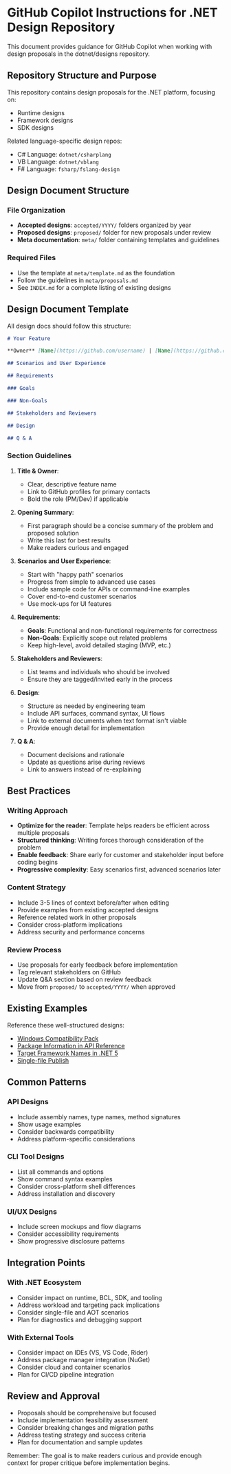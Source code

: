 # GitHub Copilot Instructions for .NET Design Repository

This document provides guidance for GitHub Copilot when working with design proposals in the dotnet/designs repository.

## Repository Structure and Purpose

This repository contains design proposals for the .NET platform, focusing on:
- Runtime designs
- Framework designs  
- SDK designs

Related language-specific design repos:
- C# Language: `dotnet/csharplang`
- VB Language: `dotnet/vblang`
- F# Language: `fsharp/fslang-design`

## Design Document Structure

### File Organization
- **Accepted designs**: `accepted/YYYY/` folders organized by year
- **Proposed designs**: `proposed/` folder for new proposals under review
- **Meta documentation**: `meta/` folder containing templates and guidelines

### Required Files
- Use the template at `meta/template.md` as the foundation
- Follow the guidelines in `meta/proposals.md`
- See `INDEX.md` for a complete listing of existing designs

## Design Document Template

All design docs should follow this structure:

```markdown
# Your Feature

**Owner** [Name](https://github.com/username) | [Name](https://github.com/username)

## Scenarios and User Experience

## Requirements

### Goals

### Non-Goals

## Stakeholders and Reviewers

## Design

## Q & A
```

### Section Guidelines

1. **Title & Owner**: 
   - Clear, descriptive feature name
   - Link to GitHub profiles for primary contacts
   - Bold the role (PM/Dev) if applicable

2. **Opening Summary**:
   - First paragraph should be a concise summary of the problem and proposed solution
   - Write this last for best results
   - Make readers curious and engaged

3. **Scenarios and User Experience**:
   - Start with "happy path" scenarios
   - Progress from simple to advanced use cases
   - Include sample code for APIs or command-line examples
   - Cover end-to-end customer scenarios
   - Use mock-ups for UI features

4. **Requirements**:
   - **Goals**: Functional and non-functional requirements for correctness
   - **Non-Goals**: Explicitly scope out related problems
   - Keep high-level, avoid detailed staging (MVP, etc.)

5. **Stakeholders and Reviewers**:
   - List teams and individuals who should be involved
   - Ensure they are tagged/invited early in the process

6. **Design**:
   - Structure as needed by engineering team
   - Include API surfaces, command syntax, UI flows
   - Link to external documents when text format isn't viable
   - Provide enough detail for implementation

7. **Q & A**:
   - Document decisions and rationale
   - Update as questions arise during reviews
   - Link to answers instead of re-explaining

## Best Practices

### Writing Approach
- **Optimize for the reader**: Template helps readers be efficient across multiple proposals
- **Structured thinking**: Writing forces thorough consideration of the problem
- **Enable feedback**: Share early for customer and stakeholder input before coding begins
- **Progressive complexity**: Easy scenarios first, advanced scenarios later

### Content Strategy
- Include 3-5 lines of context before/after when editing
- Provide examples from existing accepted designs
- Reference related work in other proposals
- Consider cross-platform implications
- Address security and performance concerns

### Review Process
- Use proposals for early feedback before implementation
- Tag relevant stakeholders on GitHub
- Update Q&A section based on review feedback
- Move from `proposed/` to `accepted/YYYY/` when approved

## Existing Examples

Reference these well-structured designs:
- [Windows Compatibility Pack](accepted/2018/compat-pack/compat-pack.md)
- [Package Information in API Reference](accepted/2018/package-doc/package-doc.md)
- [Target Framework Names in .NET 5](accepted/2020/net5/net5.md)
- [Single-file Publish](accepted/2020/single-file/design.md)

## Common Patterns

### API Designs
- Include assembly names, type names, method signatures
- Show usage examples
- Consider backwards compatibility
- Address platform-specific considerations

### CLI Tool Designs  
- List all commands and options
- Show command syntax examples
- Consider cross-platform shell differences
- Address installation and discovery

### UI/UX Designs
- Include screen mockups and flow diagrams
- Consider accessibility requirements
- Show progressive disclosure patterns

## Integration Points

### With .NET Ecosystem
- Consider impact on runtime, BCL, SDK, and tooling
- Address workload and targeting pack implications
- Consider single-file and AOT scenarios
- Plan for diagnostics and debugging support

### With External Tools
- Consider impact on IDEs (VS, VS Code, Rider)
- Address package manager integration (NuGet)
- Consider cloud and container scenarios
- Plan for CI/CD pipeline integration

## Review and Approval

- Proposals should be comprehensive but focused
- Include implementation feasibility assessment  
- Consider breaking changes and migration paths
- Address testing strategy and success criteria
- Plan for documentation and sample updates

Remember: The goal is to make readers curious and provide enough context for proper critique before implementation begins.
